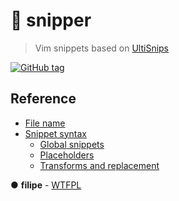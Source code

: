# :pencil: snipper

> Vim snippets based on [UltiSnips](https://github.com/honza/vim-snippets/tree/master/UltiSnips)

[![GitHub tag](https://img.shields.io/github/tag/filipelinhares/snipper.svg)]()





## Reference

- [File name](https://github.com/SirVer/ultisnips/blob/3.1/doc/UltiSnips.txt#L548-L557)
- [Snippet syntax](https://github.com/SirVer/ultisnips/blob/3.1/doc/UltiSnips.txt#L595-L701)
  - [Global snippets](https://github.com/SirVer/ultisnips/blob/3.1/doc/UltiSnips.txt#L972-L1003)
  - [Placeholders](https://github.com/SirVer/ultisnips/blob/3.1/doc/UltiSnips.txt#L1006-L1132)
  - [Transforms and replacement](https://github.com/SirVer/ultisnips/blob/3.1/doc/UltiSnips.txt#L1179-L1300)



● **filipe** - [WTFPL](LICENSE.md)